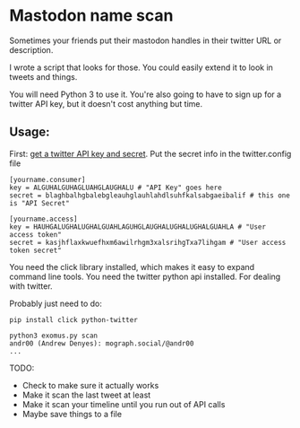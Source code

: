 # Mastodon name scan
Sometimes your friends put their mastodon handles in their twitter URL or description.

I wrote a script that looks for those. You could easily extend it to look in tweets and things.

You will need Python 3 to use it. You're also going to have to sign up for a twitter API key, but it doesn't cost anything but time.

## Usage:
First: [get a twitter API key and secret](https://developer.twitter.com/en/docs/twitter-api/getting-started/getting-access-to-the-twitter-api). Put the secret info in the twitter.config file
```
[yourname.consumer]
key = ALGUHALGUHAGLUAHGLAUGHALU # "API Key" goes here
secret = blaghbalhgbalebgleauhglauhlahdlsuhfkalsabgaeibalif # this one is "API Secret"

[yourname.access]
key = HAUHGALUGHALUGHALGUAHLAGUHGLAUGHALUGHALUGHALGUAHLA # "User access token"
secret = kasjhflaxkwuefhxm6awilrhgm3xalsrihgTxa7lihgam # "User access token secret"
```

You need the click library installed, which makes it easy to expand command line tools.
You need the twitter python api installed. For dealing with twitter.

Probably just need to do:

`pip install click python-twitter`
```
python3 exomus.py scan
andr00 (Andrew Denyes): mograph.social/@andr00
...
```
TODO:
* Check to make sure it actually works
* Make it scan the last tweet at least
* Make it scan your timeline until you run out of API calls
* Maybe save things to a file